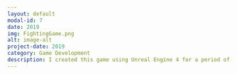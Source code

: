 ```yaml
---
layout: default
modal-id: 7
date: 2019
img: FightingGame.png
alt: image-alt
project-date: 2019
category: Game Development
description: I created this game using Unreal Engine 4 for a period of 3 months where I learnt various game development tasks such as 3D modeling, Animations, UI, Blueprint scripting, AI behaviour...
---
```

